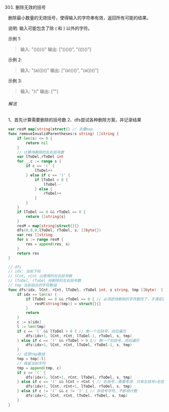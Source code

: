 301. 删除无效的括号

删除最小数量的无效括号，使得输入的字符串有效，返回所有可能的结果。

说明: 输入可能包含了除 ( 和 ) 以外的字符。

示例 1:

> 输入: "()())()"
输出: ["()()()", "(())()"]

示例 2:

> 输入: "(a)())()"
输出: ["(a)()()", "(a())()"]

示例 3:

> 输入: ")("
输出: [""]

###### 解法
1、首先计算需要删除的括号数
2、dfs尝试各种删除方案，并记录结果

```go
var resM map[string]struct{} // 去重map
func removeInvalidParentheses(s string) []string {
	if len(s) <= 0 {
		return nil
	}
	// 计算待删除的左右括号数
	var lToDel,rToDel int
	for _,c := range s {
		if c == '(' {
			lToDel++
		} else if c == ')' {
			if lToDel > 0 {
				lToDel--
			} else {
				rToDel++
			}
		}
	}
	if lToDel == 0 && rToDel == 0 {
		return []string{s}
	}
	resM = map[string]struct{}{}
	dfs(0,0,0,lToDel, rToDel, s, []byte{})
	var res []string
	for s := range resM {
		res = append(res, s)
	}
	return res
}

// dfs
// idx: 当前下标
// lCnt, rCnt 以使用的左右括号数
// lToDel, rToDel 待删除的左右括号数
// tmp 当前组合的字符数组
func dfs(idx, lCnt, rCnt, lToDel, rToDel int, s string, tmp []byte)  {
	if idx == len(s) {
		if lToDel == 0 && rToDel == 0 { // 必须把待删除的字符删完了，才满足匹配
			resM[string(tmp)] = struct{}{}
		}
		return
	}
	c := s[idx]
	l := len(tmp)
	if c == '(' && lToDel > 0 { // 删一个左括号，向后遍历
		dfs(idx+1, lCnt, rCnt, lToDel-1, rToDel, s, tmp)
	} else if c == ')' && rToDel > 0 {// 删一个右括号，向后遍历
		dfs(idx+1, lCnt, rCnt, lToDel, rToDel-1, s, tmp)
	}
	// 还原tmp数组
	tmp = tmp[:l]
	// 保留当前字符
	tmp = append(tmp, c)
	if c == '(' {
		dfs(idx+1, lCnt+1, rCnt, lToDel, rToDel, s, tmp)
	} else if c == ')' && lCnt > rCnt { // 右括号，需要考虑，只有左括号>右括号时，才需要使用
		dfs(idx+1, lCnt, rCnt+1, lToDel, rToDel, s, tmp)
	} else if c != '(' && c != ')' { // 非括号字符，不影响计数
		dfs(idx+1, lCnt, rCnt, lToDel, rToDel, s, tmp)
	}
}
```